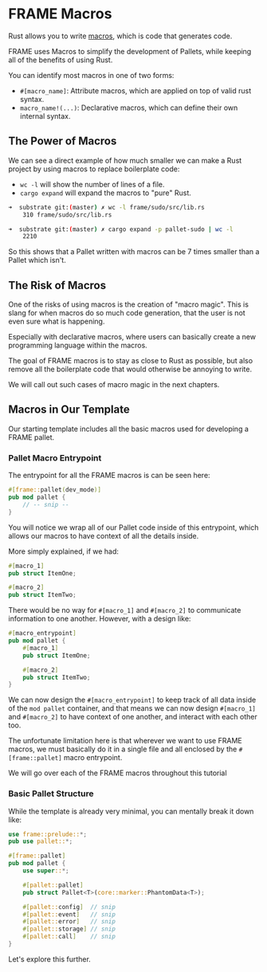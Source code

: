 # FRAME Macros

Rust allows you to write [macros](https://doc.rust-lang.org/book/ch19-06-macros.html), which is code that generates code.

FRAME uses Macros to simplify the development of Pallets, while keeping all of the benefits of using Rust.

You can identify most macros in one of two forms:

- `#[macro_name]`: Attribute macros, which are applied on top of valid rust syntax.
- `macro_name!(...)`: Declarative macros, which can define their own internal syntax.

## The Power of Macros

We can see a direct example of how much smaller we can make a Rust project by using macros to replace boilerplate code:

- `wc -l` will show the number of lines of a file.
- `cargo expand` will expand the macros to "pure" Rust.

```sh
➜  substrate git:(master) ✗ wc -l frame/sudo/src/lib.rs
    310 frame/sudo/src/lib.rs

➜  substrate git:(master) ✗ cargo expand -p pallet-sudo | wc -l
    2210
```

So this shows that a Pallet written with macros can be 7 times smaller than a Pallet which isn't.

## The Risk of Macros

One of the risks of using macros is the creation of "macro magic". This is slang for when macros do so much code generation, that the user is not even sure what is happening.

Especially with declarative macros, where users can basically create a new programming language within the macros.

The goal of FRAME macros is to stay as close to Rust as possible, but also remove all the boilerplate code that would otherwise be annoying to write.

We will call out such cases of macro magic in the next chapters.

## Macros in Our Template

Our starting template includes all the basic macros used for developing a FRAME pallet.

### Pallet Macro Entrypoint

The entrypoint for all the FRAME macros is can be seen here:

```rust
#[frame::pallet(dev_mode)]
pub mod pallet {
	// -- snip --
}
```

You will notice we wrap all of our Pallet code inside of this entrypoint, which allows our macros to have context of all the details inside.

More simply explained, if we had:

```rust
#[macro_1]
pub struct ItemOne;

#[macro_2]
pub struct ItemTwo;
```

There would be no way for `#[macro_1]` and `#[macro_2]` to communicate information to one another. However, with a design like:

```rust
#[macro_entrypoint]
pub mod pallet {
	#[macro_1]
	pub struct ItemOne;

	#[macro_2]
	pub struct ItemTwo;
}
```

We can now design the `#[macro_entrypoint]` to keep track of all data inside of the `mod pallet` container, and that means we can now design `#[macro_1]` and `#[macro_2]` to have context of one another, and interact with each other too.

The unfortunate limitation here is that wherever we want to use FRAME macros, we must basically do it in a single file and all enclosed by the `#[frame::pallet]` macro entrypoint.

We will go over each of the FRAME macros throughout this tutorial

### Basic Pallet Structure

While the template is already very minimal, you can mentally break it down like:

```rust
use frame::prelude::*;
pub use pallet::*;

#[frame::pallet]
pub mod pallet {
	use super::*;

	#[pallet::pallet]
	pub struct Pallet<T>(core::marker::PhantomData<T>);

	#[pallet::config]  // snip
	#[pallet::event]   // snip
	#[pallet::error]   // snip
	#[pallet::storage] // snip
	#[pallet::call]    // snip
}
```

Let's explore this further.
